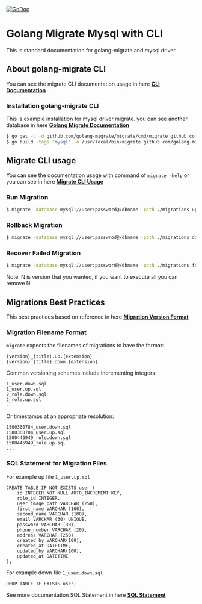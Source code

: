 [![GoDoc](https://godoc.org/github.com/golang-migrate/migrate?status.svg)](https://godoc.org/github.com/golang-migrate/migrate)

# Golang Migrate Mysql with CLI
This is standard documentation for golang-migrate and mysql driver

## About golang-migrate CLI
You can see the migrate CLI documentation usage in here
__[CLI Documentation](https://github.com/golang-migrate/migrate/tree/master/cmd/migrate)__

### Installation golang-migrate CLI
This is example installation for mysql driver migrate. you can see another database in here 
__[Golang Migrate Documentation](https://github.com/golang-migrate/migrate)__

```bash
$ go get -u -d github.com/golang-migrate/migrate/cmd/migrate github.com/go-sql-driver/mysql
$ go build -tags 'mysql' -o /usr/local/bin/migrate github.com/golang-migrate/migrate/cmd/migrate
```

## Migrate CLI usage
You can see the documentation usage with command of `migrate -help` or you can see in here 
__[Migrate CLI Usage](https://github.com/golang-migrate/migrate/tree/master/cmd/migrate#usage)__

### Run Migration
```bash
$ migrate -database mysql://user:password@/dbname -path ./migrations up N
```

### Rollback Migration
```bash
$ migrate -database mysql://user:passwrod@/dbname -path ./migrations down N
```

### Recover Failed Migration
```bash
$ migrate -database mysql://user:password@/dbname -path ./migrations force N
```

Note: N is version that you wanted, if you want to execute all you can remove N

## Migrations Best Practices
This best practices based on reference in here
__[Migration Version Format](https://github.com/golang-migrate/migrate/blob/master/MIGRATIONS.md)__

### Migration Filename Format
`migrate` expects the filenames of migrations to have the format:
```
{version}_{title}.up.{extension}
{version}_{title}.down.{extension}
```
Common versioning schemes include incrementing integers:
```
1_user.down.sql
1_user.up.sql
2_role.down.sql
2_role.up.sql
...
```

Or timestamps at an appropriate resolution:
```
1500360784_user.down.sql
1500360784_user.up.sql
1500445949_role.down.sql
1500445949_role.up.sql
...
```

### SQL Statement for Migration Files
For example up file `1_user.up.sql`
```
CREATE TABLE IF NOT EXISTS user (
    id INTEGER NOT NULL AUTO_INCREMENT KEY,
    role_id INTEGER,
    user_image_path VARCHAR (250),
    first_name VARCHAR (100),
    second_name VARCHAR (100),
    email VARCHAR (30) UNIQUE,
    password VARCHAR (30),
    phone_number VARCHAR (20),
    address VARCHAR (250),
    created_by VARCHAR(100),
    created_at DATETIME,
    updated_by VARCHAR(100),
    updated_at DATETIME
);
```

For example down file `1_user.down.sql`
```
DROP TABLE IF EXISTS user;
```

See more documentation SQL Statement in here
__[SQL Statement](https://dev.mysql.com/doc/refman/8.0/en/sql-statements.html)__

